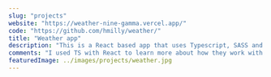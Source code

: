 ```yaml
---
slug: "projects"
website: "https://weather-nine-gamma.vercel.app/"
code: "https://github.com/hmilly/weather/"
title: "Weather app"
description: "This is a React based app that uses Typescript, SASS and utilises 2 APIs. The user enters a city name using a location API, selects it from the dropdown, then detailed weather info is displayed from the weather API"
comments: "I used TS with React to learn more about how they work with each other. I chose SASS to style as I really enjoy the readability and cleanliness of it."
featuredImage: ../images/projects/weather.jpg
---
```

